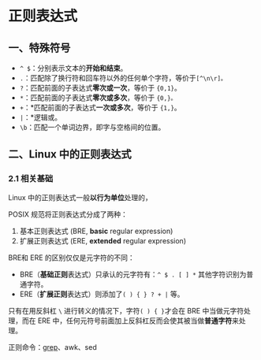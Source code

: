 # 正则表达式

## 一、特殊符号

- `^ $`：分别表示文本的**开始和结束**。
- `.`：匹配除了换行符和回车符以外的任何单个字符，等价于`[^\n\r]。`
- `?`：匹配前面的子表达式**零次或一次**，等价于 `{0,1}`。
- `*`：匹配前面的子表达式**零次或多次**，等价于 `{0,}。`
- `+`：*匹配前面的子表达式**一次或多次**，等价于 `{1,}`。
- `|`：*逻辑或。
- `\b`：匹配一个单词边界，即字与空格间的位置。

## 二、Linux 中的正则表达式

### 2.1 相关基础

Linux 中的正则表达式一般**以行为单位**处理的，

POSIX 规范将正则表达式分成了两种：

1. 基本正则表达式 (BRE, **basic** regular expression)
2. 扩展正则表达式 (ERE, **extended** regular expression)

BRE和 ERE 的区别仅仅是元字符的不同：

- BRE（**基础正则**表达式）只承认的元字符有：`^ $ . [ ] *` 其他字符识别为普通字符。
- ERE（**扩展正则**表达式）则添加了`( ) { } ? + |` 等。

只有在用反斜杠 `\` 进行转义的情况下，字符`( ) { }`才会在 BRE 中当做元字符处理，而在 ERE 中，任何元符号前面加上反斜杠反而会使其被当做**普通字符**来处理。

正则命令：[grep](OS/Linux/01-Basic_Commands.md#grep)、awk、sed
